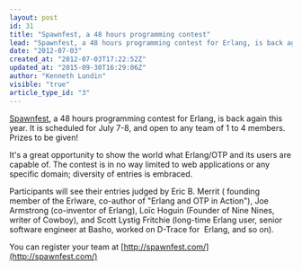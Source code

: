 ```yaml
---
layout: post
id: 31
title: "Spawnfest, a 48 hours programming contest"
lead: "Spawnfest, a 48 hours programming contest for Erlang, is back again this year. It is scheduled for July 7-8, and open to any team of 1 to 4 members. Prizes to be given."
date: "2012-07-03"
created_at: "2012-07-03T17:22:52Z"
updated_at: "2015-09-30T16:29:06Z"
author: "Kenneth Lundin"
visible: "true"
article_type_id: "3"
---
```


[Spawnfest](http://spawnfest.com/), a 48 hours programming contest for Erlang, is back again this year. It is scheduled for July 7-8, and open to any team of 1 to 4 members. Prizes to be given!

 It's a great opportunity to show the world what Erlang/OTP and its users are capable of. The contest is in no way limited to web applications or any specific domain; diversity of entries is embraced.

 Participants will see their entries judged by Eric B. Merrit ( founding member of the Erlware, co-author of "Erlang and OTP in Action"), Joe Armstrong (co-inventor of Erlang), Loïc Hoguin (Founder of Nine Nines, writer of Cowboy), and Scott Lystig Fritchie (long-time Erlang user, senior software engineer at Basho, worked on D-Trace for  Erlang, and so on).

 You can register your team at [http://spawnfest.com/](http://spawnfest.com/)
